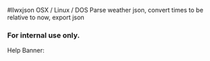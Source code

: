 #llwxjson
OSX / Linux / DOS  Parse weather json, convert times to be relative to now, export json

### For internal use only.


Help Banner:
<pre>
</pre>
